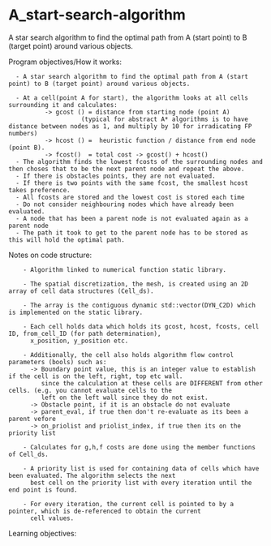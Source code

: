 # A_start-search-algorithm
A star search algorithm to find the optimal path from A (start point) to B (target point) around various objects. 


Program objectives/How it works: 

      - A star search algorithm to find the optimal path from A (start point) to B (target point) around various objects. 
        
      - At a cell(point A for start), the algorithm looks at all cells surrounding it and calculates:
	          -> gcost () =	distance from starting node (point A)
					    (typical for abstract A* algorithms is to have distance between nodes as 1, and multiply by 10 for irradicating FP numbers)
	          -> hcost () =  heuristic function / distance from end node (point B). 
	          -> fcost()  = total cost -> gcost() + hcost() 
      - The algorithm finds the lowest fcosts of the surrounding nodes and then choses that to be the next parent node and repeat the above. 
      - If there is obstacles points, they are not evaluated. 
      - If there is two points with the same fcost, the smallest hcost takes preference. 
      - All fcosts are stored and the lowest cost is stored each time
      - Do not consider neighbouring nodes which have already been evaluated.
      - A node that has been a parent node is not evaluated again as a parent node
      - The path it took to get to the parent node has to be stored as this will hold the optimal path.

Notes on code structure: 

        - Algorithm linked to numerical function static library. 
        
        - The spatial discretization, the mesh, is created using an 2D array of cell data structures (Cell_ds).
        
        - The array is the contiguous dynamic std::vector(DYN_C2D) which is implemented on the static library. 
        
        - Each cell holds data which holds its gcost, hcost, fcosts, cell ID, from_cell_ID (for path determination), 
          x_position, y_position etc.
          
        - Additionally, the cell also holds algorithm flow control parameters (bools) such as:
          -> Boundary point value, this is an integer value to establish if the cell is on the left, right, top etc wall. 
             since the calculation at these cells are DIFFERENT from other cells. (e.g. you cannot evaluate cells to the
             left on the left wall since they do not exist. 
          -> Obstacle point, if it is an obstacle do not evaluate
          -> parent_eval, if true then don't re-evaluate as its been a parent vefore
          -> on_priolist and priolist_index, if true then its on the priority list 
          
        - Calculates for g,h,f costs are done using the member functions of Cell_ds. 
        
        - A priority list is used for containing data of cells which have been evaluated. The algorithm selects the next 
          best cell on the priority list with every iteration until the end point is found. 
          
        - For every iteration, the current cell is pointed to by a pointer, which is de-referenced to obtain the current
          cell values. 

Learning objectives: 
